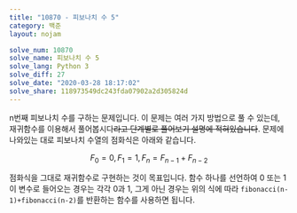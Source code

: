 ```yaml
---
title: "10870 - 피보나치 수 5"
category: 백준
layout: nojam

solve_num: 10870
solve_name: 피보나치 수 5
solve_lang: Python 3
solve_diff: 27
solve_date: "2020-03-28 18:17:02"
solve_share: 118973549dc243fda07902a2d305824d
---
```


n번째 피보나치 수를 구하는 문제입니다. 이 문제는 여러 가지 방법으로 풀 수 있는데, 재귀함수를 이용해서 풀어봅시다~~라고 단계별로 풀어보기 설명에 적혀있습니다~~. 문제에 나와있는 대로 피보나치 수열의 점화식은 아래와 같습니다.

$$
F_0=0,F_1=1,F_n=F_{n-1}+F_{n-2}
$$

점화식을 그대로 재귀함수로 구현하는 것이 목표입니다. 함수 하나를 선언하여 0 또는 1이 변수로 들어오는 경우는 각각 0과 1, 그게 아닌 경우는 위의 식에 따라 `fibonacci(n-1)+fibonacci(n-2)`를 반환하는 함수를 사용하면 됩니다.
